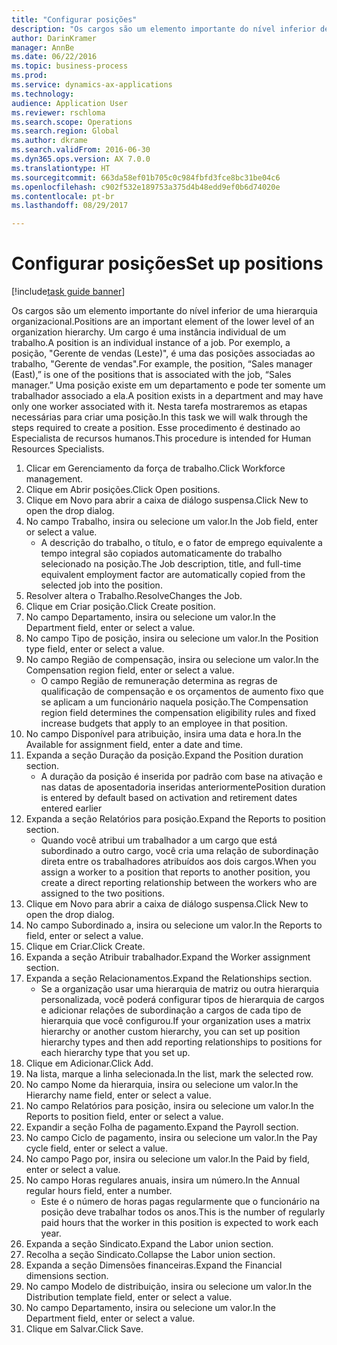 ```yaml
--- 
title: "Configurar posições"
description: "Os cargos são um elemento importante do nível inferior de uma hierarquia organizacional."
author: DarinKramer
manager: AnnBe
ms.date: 06/22/2016
ms.topic: business-process
ms.prod: 
ms.service: dynamics-ax-applications
ms.technology: 
audience: Application User
ms.reviewer: rschloma
ms.search.scope: Operations
ms.search.region: Global
ms.author: dkrame
ms.search.validFrom: 2016-06-30
ms.dyn365.ops.version: AX 7.0.0
ms.translationtype: HT
ms.sourcegitcommit: 663da58ef01b705c0c984fbfd3fce8bc31be04c6
ms.openlocfilehash: c902f532e189753a375d4b48edd9ef0b6d74020e
ms.contentlocale: pt-br
ms.lasthandoff: 08/29/2017

---
```

# <a name="set-up-positions"></a><span data-ttu-id="9eb67-103">Configurar posições</span><span class="sxs-lookup"><span data-stu-id="9eb67-103">Set up positions</span></span>

[!include[task guide banner](../../includes/task-guide-banner.md)]

<span data-ttu-id="9eb67-104">Os cargos são um elemento importante do nível inferior de uma hierarquia organizacional.</span><span class="sxs-lookup"><span data-stu-id="9eb67-104">Positions are an important element of the lower level of an organization hierarchy.</span></span> <span data-ttu-id="9eb67-105">Um cargo é uma instância individual de um trabalho.</span><span class="sxs-lookup"><span data-stu-id="9eb67-105">A position is an individual instance of a job.</span></span> <span data-ttu-id="9eb67-106">Por exemplo, a posição, "Gerente de vendas (Leste)", é uma das posições associadas ao trabalho, "Gerente de vendas".</span><span class="sxs-lookup"><span data-stu-id="9eb67-106">For example, the position, “Sales manager (East),” is one of the positions that is associated with the job, “Sales manager.”</span></span> <span data-ttu-id="9eb67-107">Uma posição existe em um departamento e pode ter somente um trabalhador associado a ela.</span><span class="sxs-lookup"><span data-stu-id="9eb67-107">A position exists in a department and may have only one worker associated with it.</span></span> <span data-ttu-id="9eb67-108">Nesta tarefa mostraremos as etapas necessárias para criar uma posição.</span><span class="sxs-lookup"><span data-stu-id="9eb67-108">In this task we will walk through the steps required to create a position.</span></span> <span data-ttu-id="9eb67-109">Esse procedimento é destinado ao Especialista de recursos humanos.</span><span class="sxs-lookup"><span data-stu-id="9eb67-109">This procedure is intended for Human Resources Specialists.</span></span>

1. <span data-ttu-id="9eb67-110">Clicar em Gerenciamento da força de trabalho.</span><span class="sxs-lookup"><span data-stu-id="9eb67-110">Click Workforce management.</span></span>
2. <span data-ttu-id="9eb67-111">Clique em Abrir posições.</span><span class="sxs-lookup"><span data-stu-id="9eb67-111">Click Open positions.</span></span>
3. <span data-ttu-id="9eb67-112">Clique em Novo para abrir a caixa de diálogo suspensa.</span><span class="sxs-lookup"><span data-stu-id="9eb67-112">Click New to open the drop dialog.</span></span>
4. <span data-ttu-id="9eb67-113">No campo Trabalho, insira ou selecione um valor.</span><span class="sxs-lookup"><span data-stu-id="9eb67-113">In the Job field, enter or select a value.</span></span>
    * <span data-ttu-id="9eb67-114">A descrição do trabalho, o título, e o fator de emprego equivalente a tempo integral são copiados automaticamente do trabalho selecionado na posição.</span><span class="sxs-lookup"><span data-stu-id="9eb67-114">The Job description, title, and full-time equivalent employment factor are automatically copied from the selected job into the position.</span></span>  
5. <span data-ttu-id="9eb67-115">Resolver altera o Trabalho.</span><span class="sxs-lookup"><span data-stu-id="9eb67-115">ResolveChanges the Job.</span></span>
6. <span data-ttu-id="9eb67-116">Clique em Criar posição.</span><span class="sxs-lookup"><span data-stu-id="9eb67-116">Click Create position.</span></span>
7. <span data-ttu-id="9eb67-117">No campo Departamento, insira ou selecione um valor.</span><span class="sxs-lookup"><span data-stu-id="9eb67-117">In the Department field, enter or select a value.</span></span>
8. <span data-ttu-id="9eb67-118">No campo Tipo de posição, insira ou selecione um valor.</span><span class="sxs-lookup"><span data-stu-id="9eb67-118">In the Position type field, enter or select a value.</span></span>
9. <span data-ttu-id="9eb67-119">No campo Região de compensação, insira ou selecione um valor.</span><span class="sxs-lookup"><span data-stu-id="9eb67-119">In the Compensation region field, enter or select a value.</span></span>
    * <span data-ttu-id="9eb67-120">O campo Região de remuneração determina as regras de qualificação de compensação e os orçamentos de aumento fixo que se aplicam a um funcionário naquela posição.</span><span class="sxs-lookup"><span data-stu-id="9eb67-120">The Compensation region field determines the compensation eligibility rules and fixed increase budgets that apply to an employee in that position.</span></span>  
10. <span data-ttu-id="9eb67-121">No campo Disponível para atribuição, insira uma data e hora.</span><span class="sxs-lookup"><span data-stu-id="9eb67-121">In the Available for assignment field, enter a date and time.</span></span>
11. <span data-ttu-id="9eb67-122">Expanda a seção Duração da posição.</span><span class="sxs-lookup"><span data-stu-id="9eb67-122">Expand the Position duration section.</span></span>
    * <span data-ttu-id="9eb67-123">A duração da posição é inserida por padrão com base na ativação e nas datas de aposentadoria inseridas anteriormente</span><span class="sxs-lookup"><span data-stu-id="9eb67-123">Position duration is entered by default based on activation and retirement dates entered earlier</span></span>  
12. <span data-ttu-id="9eb67-124">Expanda a seção Relatórios para posição.</span><span class="sxs-lookup"><span data-stu-id="9eb67-124">Expand the Reports to position section.</span></span>
    * <span data-ttu-id="9eb67-125">Quando você atribui um trabalhador a um cargo que está subordinado a outro cargo, você cria uma relação de subordinação direta entre os trabalhadores atribuídos aos dois cargos.</span><span class="sxs-lookup"><span data-stu-id="9eb67-125">When you assign a worker to a position that reports to another position, you create a direct reporting relationship between the workers who are assigned to the two positions.</span></span>  
13. <span data-ttu-id="9eb67-126">Clique em Novo para abrir a caixa de diálogo suspensa.</span><span class="sxs-lookup"><span data-stu-id="9eb67-126">Click New to open the drop dialog.</span></span>
14. <span data-ttu-id="9eb67-127">No campo Subordinado a, insira ou selecione um valor.</span><span class="sxs-lookup"><span data-stu-id="9eb67-127">In the Reports to field, enter or select a value.</span></span>
15. <span data-ttu-id="9eb67-128">Clique em Criar.</span><span class="sxs-lookup"><span data-stu-id="9eb67-128">Click Create.</span></span>
16. <span data-ttu-id="9eb67-129">Expanda a seção Atribuir trabalhador.</span><span class="sxs-lookup"><span data-stu-id="9eb67-129">Expand the Worker assignment section.</span></span>
17. <span data-ttu-id="9eb67-130">Expanda a seção Relacionamentos.</span><span class="sxs-lookup"><span data-stu-id="9eb67-130">Expand the Relationships section.</span></span>
    * <span data-ttu-id="9eb67-131">Se a organização usar uma hierarquia de matriz ou outra hierarquia personalizada, você poderá configurar tipos de hierarquia de cargos e adicionar relações de subordinação a cargos de cada tipo de hierarquia que você configurou.</span><span class="sxs-lookup"><span data-stu-id="9eb67-131">If your organization uses a matrix hierarchy or another custom hierarchy, you can set up position hierarchy types and then add reporting relationships to positions for each hierarchy type that you set up.</span></span>  
18. <span data-ttu-id="9eb67-132">Clique em Adicionar.</span><span class="sxs-lookup"><span data-stu-id="9eb67-132">Click Add.</span></span>
19. <span data-ttu-id="9eb67-133">Na lista, marque a linha selecionada.</span><span class="sxs-lookup"><span data-stu-id="9eb67-133">In the list, mark the selected row.</span></span>
20. <span data-ttu-id="9eb67-134">No campo Nome da hierarquia, insira ou selecione um valor.</span><span class="sxs-lookup"><span data-stu-id="9eb67-134">In the Hierarchy name field, enter or select a value.</span></span>
21. <span data-ttu-id="9eb67-135">No campo Relatórios para posição, insira ou selecione um valor.</span><span class="sxs-lookup"><span data-stu-id="9eb67-135">In the Reports to position field, enter or select a value.</span></span>
22. <span data-ttu-id="9eb67-136">Expandir a seção Folha de pagamento.</span><span class="sxs-lookup"><span data-stu-id="9eb67-136">Expand the Payroll section.</span></span>
23. <span data-ttu-id="9eb67-137">No campo Ciclo de pagamento, insira ou selecione um valor.</span><span class="sxs-lookup"><span data-stu-id="9eb67-137">In the Pay cycle field, enter or select a value.</span></span>
24. <span data-ttu-id="9eb67-138">No campo Pago por, insira ou selecione um valor.</span><span class="sxs-lookup"><span data-stu-id="9eb67-138">In the Paid by field, enter or select a value.</span></span>
25. <span data-ttu-id="9eb67-139">No campo Horas regulares anuais, insira um número.</span><span class="sxs-lookup"><span data-stu-id="9eb67-139">In the Annual regular hours field, enter a number.</span></span>
    * <span data-ttu-id="9eb67-140">Este é o número de horas pagas regularmente que o funcionário na posição deve trabalhar todos os anos.</span><span class="sxs-lookup"><span data-stu-id="9eb67-140">This is the number of regularly paid hours that the worker in this position is expected to work each year.</span></span>  
26. <span data-ttu-id="9eb67-141">Expanda a seção Sindicato.</span><span class="sxs-lookup"><span data-stu-id="9eb67-141">Expand the Labor union section.</span></span>
27. <span data-ttu-id="9eb67-142">Recolha a seção Sindicato.</span><span class="sxs-lookup"><span data-stu-id="9eb67-142">Collapse the Labor union section.</span></span>
28. <span data-ttu-id="9eb67-143">Expanda a seção Dimensões financeiras.</span><span class="sxs-lookup"><span data-stu-id="9eb67-143">Expand the Financial dimensions section.</span></span>
29. <span data-ttu-id="9eb67-144">No campo Modelo de distribuição, insira ou selecione um valor.</span><span class="sxs-lookup"><span data-stu-id="9eb67-144">In the Distribution template field, enter or select a value.</span></span>
30. <span data-ttu-id="9eb67-145">No campo Departamento, insira ou selecione um valor.</span><span class="sxs-lookup"><span data-stu-id="9eb67-145">In the Department field, enter or select a value.</span></span>
31. <span data-ttu-id="9eb67-146">Clique em Salvar.</span><span class="sxs-lookup"><span data-stu-id="9eb67-146">Click Save.</span></span>


